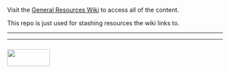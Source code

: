 Visit the [General Resources Wiki](https://github.com/elewa-academy/General-Resources/wiki) to access all of the content.

This repo is just used for stashing resources the wiki links to.

___
___
### <a href="http://elewa.education/blog" target="_blank"><img src="https://user-images.githubusercontent.com/18554853/34921062-506450ae-f97d-11e7-875f-6feeb26ad72d.png" width="100" height="40"/></a>